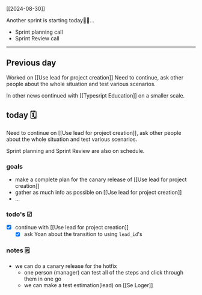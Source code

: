 [[2024-08-30]]

Another sprint is starting today🏃‍♂...

- Sprint planning call
- Sprint Review call

---

## Previous day

Worked on [[Use lead for project creation]]
Need to continue, ask other people about the whole situation and test various scenarios.

In other news continued with [[Typesript Education]] on a smaller scale.

## today 🗓

Need to continue on [[Use lead for project creation]], ask other people about the whole situation and test various scenarios.

Sprint planning and Sprint Review are also on schedule.

### goals

- make a complete plan for the canary release of [[Use lead for project creation]]
- gather as much info as possible on [[Use lead for project creation]]
- ...

### todo's ☑

- [x] continue with [[Use lead for project creation]]
	- [x] ask Yoan about the transition to using `lead_id`'s

### notes 🗒
- we can do a canary release for the hotfix
	- one person (manager) can test all of the steps and click through them in one go
	- we can make a test estimation(lead) on [[Se Loger]]

